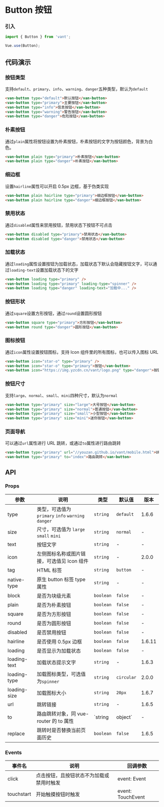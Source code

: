 # Button 按钮

### 引入

``` javascript
import { Button } from 'vant';

Vue.use(Button);
```

## 代码演示

### 按钮类型

支持`default`、`primary`、`info`、`warning`、`danger`五种类型，默认为`default`

```html
<van-button type="default">默认按钮</van-button>
<van-button type="primary">主要按钮</van-button>
<van-button type="info">信息按钮</van-button>
<van-button type="warning">警告按钮</van-button>
<van-button type="danger">危险按钮</van-button>
```

### 朴素按钮

通过`plain`属性将按钮设置为朴素按钮，朴素按钮的文字为按钮颜色，背景为白色。

```html
<van-button plain type="primary">朴素按钮</van-button>
<van-button plain type="danger">朴素按钮</van-button>
```

### 细边框

设置`hairline`属性可以开启 0.5px 边框，基于伪类实现

```html
<van-button plain hairline type="primary">细边框按钮</van-button>
<van-button plain hairline type="danger">细边框按钮</van-button>
```

### 禁用状态

通过`disabled`属性来禁用按钮，禁用状态下按钮不可点击

```html
<van-button disabled type="primary">禁用状态</van-button>
<van-button disabled type="danger">禁用状态</van-button>
```

### 加载状态

通过`loading`属性设置按钮为加载状态，加载状态下默认会隐藏按钮文字，可以通过`loading-text`设置加载状态下的文字

```html 
<van-button loading type="primary" />
<van-button loading type="primary" loading-type="spinner" />
<van-button loading type="danger" loading-text="加载中..." />
```

### 按钮形状

通过`square`设置方形按钮，通过`round`设置圆形按钮

```html 
<van-button square type="primary">方形按钮</van-button>
<van-button round type="danger">圆形按钮</van-button>
```

### 图标按钮

通过`icon`属性设置按钮图标，支持 Icon 组件里的所有图标，也可以传入图标 URL

```html 
<van-button icon="star-o" type="primary" />
<van-button icon="star-o" type="primary">按钮</van-button>
<van-button icon="https://img.yzcdn.cn/vant/logo.png" type="danger">按钮</van-button>
```

### 按钮尺寸

支持`large`、`normal`、`small`、`mini`四种尺寸，默认为`normal`

```html 
<van-button type="primary" size="large">大号按钮</van-button>
<van-button type="primary" size="normal">普通按钮</van-button>
<van-button type="primary" size="small">小型按钮</van-button>
<van-button type="primary" size="mini">迷你按钮</van-button>
```

### 页面导航

可以通过`url`属性进行 URL 跳转，或通过`to`属性进行路由跳转

```html
<van-button type="primary" url="//youzan.github.io/vant/mobile.html">URL 跳转</van-button>
<van-button type="primary" to="index">路由跳转</van-button>
```

## API

### Props

| 参数 | 说明 | 类型 | 默认值 | 版本 |
|------|------|------|------|------|
| type | 类型，可选值为 `primary` `info` `warning` `danger` | `string` | `default` | 1.6.6 |
| size | 尺寸，可选值为 `large` `small` `mini` | `string` | `normal` | - |
| text | 按钮文字 | `string` | - | - |
| icon | 左侧图标名称或图片链接，可选值见 Icon 组件 | `string` | - | 2.0.0 |
| tag | HTML 标签 | `string` | `button` | - |
| native-type | 原生 button 标签 type 属性 | `string` | - | - |
| block | 是否为块级元素 | `boolean` | `false` | - |
| plain | 是否为朴素按钮 | `boolean` | `false` | - |
| square | 是否为方形按钮 | `boolean` | `false` | - |
| round | 是否为圆形按钮 | `boolean` | `false` | - |
| disabled | 是否禁用按钮 | `boolean` | `false` | - |
| hairline | 是否使用 0.5px 边框 | `boolean` | `false` | 1.6.11 |
| loading | 是否显示为加载状态 | `boolean` | `false` | - |
| loading-text | 加载状态提示文字 | `string` | - | 1.6.3 |
| loading-type | 加载图标类型，可选值为`spinner` | `string` | `circular` | 2.0.0 |
| loading-size | 加载图标大小 | `string` | `20px` | 1.6.7 |
| url | 跳转链接 | `string` | - | 1.6.5 |
| to | 路由跳转对象，同 vue-router 的 to 属性 | `string | object` | - | 1.6.5 |
| replace | 跳转时是否替换当前页面历史 | `boolean` | `false` | 1.6.5 |

### Events

| 事件名 | 说明 | 回调参数 |
|------|------|------|
| click | 点击按钮，且按钮状态不为加载或禁用时触发 | event: Event |
| touchstart | 开始触摸按钮时触发 | event: TouchEvent |
